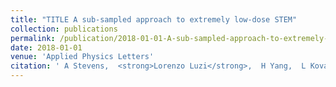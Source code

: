 ```yaml
---
title: "TITLE A sub-sampled approach to extremely low-dose STEM"
collection: publications
permalink: /publication/2018-01-01-A-sub-sampled-approach-to-extremely-low-dose-STEM
date: 2018-01-01
venue: 'Applied Physics Letters'
citation: ' A Stevens,  <strong>Lorenzo Luzi</strong>,  H Yang,  L Kovarik,  BL Mehdi,  A Liyu,  ME Gehm,  ND Browning, [A sub-sampled approach to extremely low-dose STEM](https://aip.scitation.org/doi/full/10.1063/1.5016192). Applied Physics Letters, 2018.'
---
```

